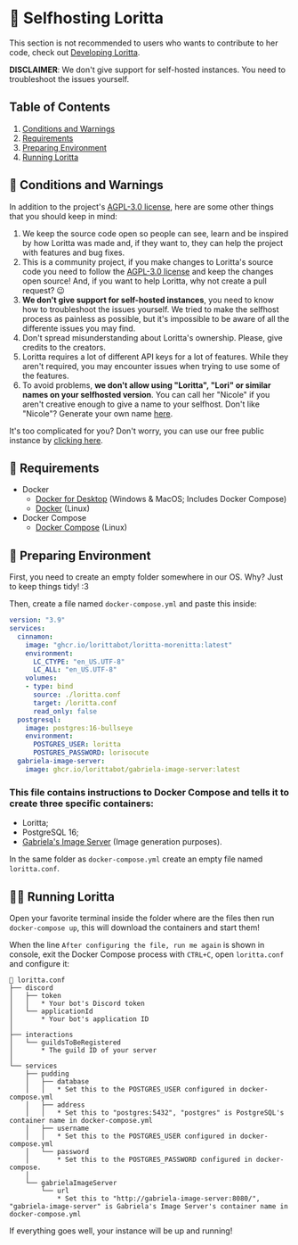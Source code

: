 # 🚀 Selfhosting Loritta

This section is not recommended to users who wants to contribute to her code, check out [Developing Loritta](./DEVELOPERS.md).

**DISCLAIMER**: We don't give support for self-hosted instances. You need to troubleshoot the issues yourself.

## Table of Contents
1. [Conditions and Warnings](#-conditions-and-warnings)
2. [Requirements](#-requirements)
3. [Preparing Environment](#-preparing-environment)
4. [Running Loritta](#%EF%B8%8F-running-loritta)

## 📜 Conditions and Warnings

In addition to the project's [AGPL-3.0 license](../LICENSE), here are some other things that you should keep in mind:
1. We keep the source code open so people can see, learn and be inspired by how Loritta was made and, if they want to, they can help the project with features and bug fixes.
2. This is a community project, if you make changes to Loritta's source code you need to follow the [AGPL-3.0 license](../LICENSE) and keep the changes open source! And, if you want to help Loritta, why not create a pull request? 😉
3. **We don't give support for self-hosted instances**, you need to know how to troubleshoot the issues yourself. We tried to make the selfhost process as painless as possible, but it's impossible to be aware of all the differente issues you may find.
4. Don't spread misunderstanding about Loritta's ownership. Please, give credits to the creators.
5. Loritta requires a lot of different API keys for a lot of features. While they aren't required, you may encounter issues when trying to use some of the features.
6. To avoid problems, **we don't allow using "Loritta", "Lori" or similar names on your selfhosted version**. You can call her "Nicole" if you aren't creative enough to give a name to your selfhost. Don't like "Nicole"? Generate your own name [here](https://www.behindthename.com/random/).

It's too complicated for you? Don't worry, you can use our free public instance by [clicking here](https://l.lori.fun/add-lori).

## 👷 Requirements
- Docker
    - [Docker for Desktop](https://docs.docker.com/desktop/) (Windows & MacOS; Includes Docker Compose)
    - [Docker](https://docs.docker.com/engine/install/) (Linux)
- Docker Compose
    - [Docker Compose](https://docs.docker.com/compose/install/) (Linux)

## 🧹 Preparing Environment

First, you need to create an empty folder somewhere in our OS. Why? Just to keep things tidy! :3

Then, create a file named `docker-compose.yml` and paste this inside:

```yml
version: "3.9"
services:
  cinnamon:
    image: "ghcr.io/lorittabot/loritta-morenitta:latest"
    environment:
      LC_CTYPE: "en_US.UTF-8"
      LC_ALL: "en_US.UTF-8"
    volumes:
    - type: bind
      source: ./loritta.conf
      target: /loritta.conf
      read_only: false
  postgresql:
    image: postgres:16-bullseye
    environment:
      POSTGRES_USER: loritta
      POSTGRES_PASSWORD: lorisocute
  gabriela-image-server:
    image: ghcr.io/lorittabot/gabriela-image-server:latest
```

### This file contains instructions to Docker Compose and tells it to create three specific containers:
- Loritta;
- PostgreSQL 16;
- [Gabriela's Image Server](https://github.com/LorittaBot/GabrielaImageServer) (Image generation purposes).

In the same folder as `docker-compose.yml` create an empty file named `loritta.conf`.

## 🏃‍♂️ Running Loritta

Open your favorite terminal inside the folder where are the files then run `docker-compose up`, this will download the containers and start them!

When the line `After configuring the file, run me again` is shown in console, exit the Docker Compose process with `CTRL+C`, open `loritta.conf` and configure it:

```plaintext
📄 loritta.conf
├── discord
│   ├── token
│   │   * Your bot's Discord token
│   └── applicationId
│       * Your bot's application ID
│
├── interactions
│   └── guildsToBeRegistered
│       * The guild ID of your server
│
└── services
    ├── pudding
    │   ├── database
    │   │   * Set this to the POSTGRES_USER configured in docker-compose.yml
    │   ├── address
    │   │   * Set this to "postgres:5432", "postgres" is PostgreSQL's container name in docker-compose.yml
    │   ├── username
    │   │   * Set this to the POSTGRES_USER configured in docker-compose.yml
    │   └── password
    │       * Set this to the POSTGRES_PASSWORD configured in docker-compose.
    │
    └── gabrielaImageServer
        └── url
            * Set this to "http://gabriela-image-server:8080/", "gabriela-image-server" is Gabriela's Image Server's container name in docker-compose.yml
```

If everything goes well, your instance will be up and running!
